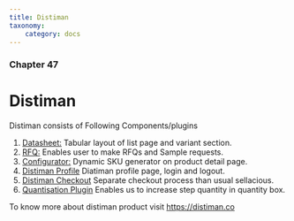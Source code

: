 ```yaml
---
title: Distiman
taxonomy:
    category: docs
---
```


### Chapter 47

# Distiman

Distiman consists of Following Components/plugins 

1. [Datasheet:](https://www.sellacious.com/documentation-v2#/learn/distiman/datasheet-component) Tabular layout of list page and variant section.
2. [RFQ:](https://www.sellacious.com/documentation-v2#/learn/distiman/rfq) Enables user to make RFQs and Sample requests.
3. [Configurator:](https://www.sellacious.com/documentation-v2#/learn/distiman/configurator) Dynamic SKU generator on product detail page.
4. [Distiman Profile](https://www.sellacious.com/documentation-v2#/learn/distiman/distiman-profile) Diatiman profile page, login and logout.
5. [Distiman Checkout](https://www.sellacious.com/documentation-v2#/learn/distiman/distiman-checkout) Separate checkout process than usual sellacious.
6. [Quantisation Plugin](https://www.sellacious.com/documentation-v2#/learn/distiman/quantisation-plugin) Enables us to increase step quantity in quantity box.

To know more about distiman product visit https://distiman.co